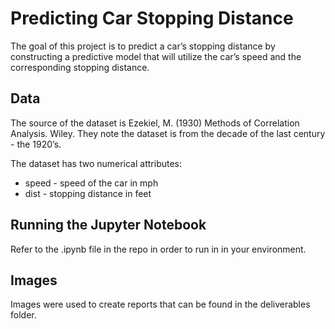 # Predicting Car Stopping Distance

The goal of this project is to predict a car’s stopping distance by constructing a predictive model that will utilize the car’s speed and the corresponding stopping distance.

## Data 

The source of the dataset is Ezekiel, M. (1930) Methods of Correlation Analysis. Wiley.
They note the dataset is from the decade of the last century - the 1920’s.

The dataset has two numerical attributes:

- speed - speed of the car in mph
- dist - stopping distance in feet

## Running the Jupyter Notebook

Refer to the .ipynb file in the repo in order to run in in your environment. 

## Images

Images were used to create reports that can be found in the deliverables folder.